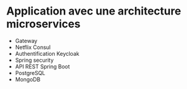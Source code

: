 # Application avec une architecture microservices
- Gateway
- Netflix Consul
- Authentification Keycloak
- Spring security
- API REST Spring Boot
- PostgreSQL
- MongoDB
